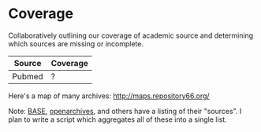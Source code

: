 # Coverage

Collaboratively outlining our coverage of academic source and determining which sources are missing or incomplete.

| Source | Coverage |
|--------|----------|
| Pubmed | ? | 

Here's a map of many archives: http://maps.repository66.org/

Note: [BASE](www.base-search.net/about/en/about_sources_date_dn.php?menu=2), [openarchives](https://www.openarchives.org/Register/BrowseSites), and others have a listing of their "sources". I plan to write a script which aggregates all of these into a single list.

